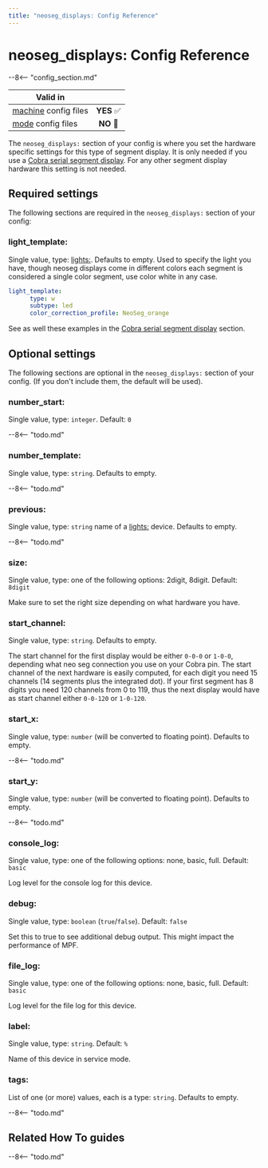```yaml
---
title: "neoseg_displays: Config Reference"
---
```


# neoseg_displays: Config Reference

--8<-- "config_section.md"

| Valid in | |
|-----|:----:|
|[machine](instructions/machine_config.md) config files |**YES** :white_check_mark:|
|[mode](instructions/mode_config.md) config files|**NO** :no_entry_sign:|

The `neoseg_displays:` section of your config is where you set the hardware specific settings for this type of segment display. It is
only needed if you use a [Cobra serial segment display](../hardware/opp/cobrapin/cobrapin_serial_segment_displays.md). For any other
segment display hardware this setting is not needed.

## Required settings

The following sections are required in the `neoseg_displays:` section of
your config:

### light_template:

Single value, type: [lights:](lights.md).
Defaults to empty. Used to specify the light you have, though neoseg displays come in different
colors each segment is considered a single color segment, use color white in any case.

``` yaml
light_template:
      type: w
      subtype: led
      color_correction_profile: NeoSeg_orange
```

See as well these examples in the [Cobra serial segment display](../hardware/opp/cobrapin/cobrapin_serial_segment_displays.md) section.

## Optional settings

The following sections are optional in the `neoseg_displays:` section of
your config. (If you don't include them, the default will be used).

### number_start:

Single value, type: `integer`. Default: `0`

--8<-- "todo.md"

### number_template:

Single value, type: `string`. Defaults to empty.

--8<-- "todo.md"

### previous:

Single value, type: `string` name of a [lights:](lights.md) device. Defaults to empty.

--8<-- "todo.md"

### size:

Single value, type: one of the following options: 2digit, 8digit.
Default: `8digit`

Make sure to set the right size depending on what hardware you have.

### start_channel:

Single value, type: `string`. Defaults to empty.

The start channel for the first display would be either `0-0-0` or `1-0-0`, depending what neo seg connection you use on your Cobra pin. The start channel of the next hardware is
easily computed, for each digit you need 15 channels (14 segments plus the integrated dot). If your first segment has 8 digits you need 120 channels from 0 to 119, thus the next
display would have as start channel either `0-0-120` or `1-0-120`.

### start_x:

Single value, type: `number` (will be converted to floating point).
Defaults to empty.

--8<-- "todo.md"

### start_y:

Single value, type: `number` (will be converted to floating point).
Defaults to empty.

--8<-- "todo.md"

### console_log:

Single value, type: one of the following options: none, basic, full.
Default: `basic`

Log level for the console log for this device.

### debug:

Single value, type: `boolean` (`true`/`false`). Default: `false`

Set this to true to see additional debug output. This might impact the
performance of MPF.

### file_log:

Single value, type: one of the following options: none, basic, full.
Default: `basic`

Log level for the file log for this device.

### label:

Single value, type: `string`. Default: `%`

Name of this device in service mode.

### tags:

List of one (or more) values, each is a type: `string`. Defaults to
empty.

--8<-- "todo.md"

## Related How To guides

--8<-- "todo.md"
